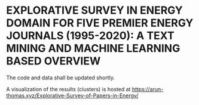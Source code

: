 # EXPLORATIVE SURVEY IN ENERGY DOMAIN FOR FIVE PREMIER ENERGY JOURNALS (1995-2020): A TEXT MINING AND MACHINE LEARNING BASED OVERVIEW

The code and data shall be updated shortly. 

A visualization of the results (clusters) is hosted at https://arun-thomas.xyz/Explorative-Survey-of-Papers-in-Energy/
